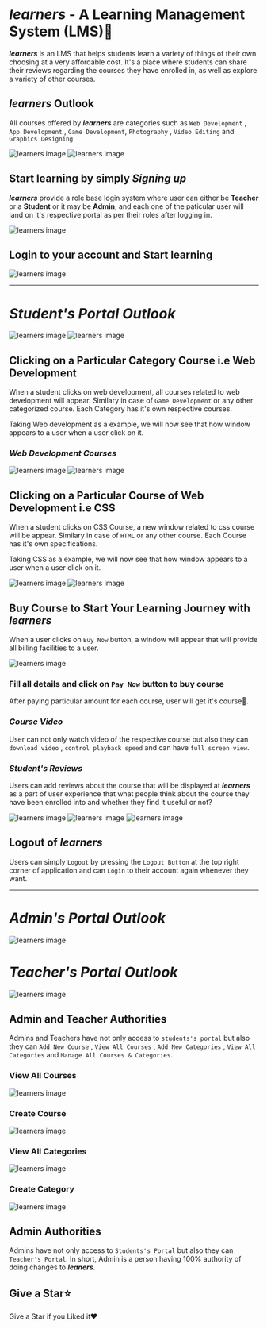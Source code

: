 # <i><b>learners</b></i> - A Learning Management System (LMS)📝 

<i><b>learners</b></i> is an LMS that helps students learn a variety of things of their own choosing at a very affordable cost. It's a place where students can share their reviews regarding the courses they have enrolled in, as well as explore a variety of other courses.

## <i><b>learners</b></i> Outlook

All courses offered by <i><b>learners</b></i> are categories such as `Web Development` , `App Development` , `Game Development`, `Photography` , `Video Editing` and `Graphics Designing` 

![learners image](./github_lms_pic/pic1.JPG)
![learners image](./github_lms_pic/pic3.JPG)

## Start learning by simply <i>Signing up</i>

<i><b>learners</b></i> provide a role base login system where user can either be <b>Teacher</b> or a <b>Student</b> or it may be <b>Admin</b>, and each one of the paticular user will land on it's respective portal as per their roles after logging in.

![learners image](./github_lms_pic/pic14.JPG)

## Login to your account and Start learning

![learners image](./github_lms_pic/pic13.JPG)

<hr>

# <i><b>Student's Portal Outlook</b></i>

![learners image](./github_lms_pic/pic2.JPG)
![learners image](./github_lms_pic/pic3.JPG)

## Clicking on a Particular Category Course i.e Web Development

When a student clicks on web development, all courses related to web development will appear. Similary in case of `Game Development` or any other categorized course. Each Category has it's own respective courses.

Taking Web development as a example, we will now see that how window appears to a user when a user click on it.

### <b><i>Web Development Courses</i></b>

![learners image](./github_lms_pic/pic4.JPG)
![learners image](./github_lms_pic/pic5.JPG)


## Clicking on a Particular Course of Web Development i.e CSS

When a student clicks on CSS Course, a new window related to css course will be appear. Similary in case of `HTML` or any other course. Each Course has it's own specifications.

Taking CSS as a example, we will now see that how window appears to a user when a user click on it.

![learners image](./github_lms_pic/pic6.JPG)
![learners image](./github_lms_pic/pic7.JPG)

## Buy Course to Start Your Learning Journey with <i><b>learners</b></i>

When a user clicks on `Buy Now` button, a window will appear that will provide all billing facilities to a user.

![learners image](./github_lms_pic/pic8.JPG)

### Fill all details and click on `Pay Now` button to buy course

After paying particular amount for each course, user will get it's course🎉.

### <i><b>Course Video</b></i>

User can not only watch video of the respective course but also they can `download video` , `control playback speed` and can have `full screen view`. 

### <i><b>Student's Reviews</b></i>

Users can add reviews about the course that will be displayed at <i><b>learners</b></i> as a part of user experience that what people think about the course they have been enrolled into and whether they find it useful or not?


![learners image](./github_lms_pic/pic9.JPG)
![learners image](./github_lms_pic/pic10.JPG)
![learners image](./github_lms_pic/pic100.JPG)

## Logout of <i><b>learners</b></i>

Users can simply `Logout` by pressing the `Logout Button` at the top right corner of application and can `Login` to their account again whenever they want. 

<hr>

# <i><b>Admin's Portal Outlook</b></i>

![learners image](./github_lms_pic/pic15.JPG)

# <i><b>Teacher's Portal Outlook</b></i>

![learners image](./github_lms_pic/pic20.JPG)

## Admin and Teacher Authorities

Admins and Teachers have not only access to `students's portal` but also they can `Add New Course` , `View All Courses` , `Add New Categories` , `View All Categories` and `Manage All Courses & Categories`.

### View All Courses

![learners image](./github_lms_pic/pic16.JPG)

### Create Course

![learners image](./github_lms_pic/pic17.JPG)

### View All Categories

![learners image](./github_lms_pic/pic18.JPG)

### Create Category

![learners image](./github_lms_pic/pic19.JPG)

## Admin Authorities

Admins have not only access to `Students's Portal` but also they can `Teacher's Portal`.
In short, Admin is a person having 100% authority of doing changes to <i><b>leaners</b></i>.

## Give a Star⭐

Give a Star if you Liked it❤️